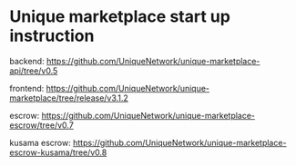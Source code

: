 # Unique marketplace start up instruction

backend:
https://github.com/UniqueNetwork/unique-marketplace-api/tree/v0.5

frontend:
https://github.com/UniqueNetwork/unique-marketplace/tree/release/v3.1.2

escrow:
https://github.com/UniqueNetwork/unique-marketplace-escrow/tree/v0.7

kusama escrow:
https://github.com/UniqueNetwork/unique-marketplace-escrow-kusama/tree/v0.8
